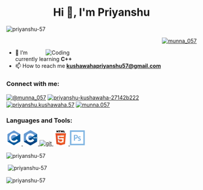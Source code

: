
<h1 align="center">Hi 👋, I'm Priyanshu</h1>
<p align="left"> <img src="https://komarev.com/ghpvc/?username=priyanshu-57&label=Profile%20views&color=0e75b6&style=flat" alt="priyanshu-57" /> </p>
<p align="right"> <a href="https://twitter.com/munna_057" target="blank"><img src="https://img.shields.io/twitter/follow/munna_057?logo=twitter&style=for-the-badge" alt="munna_057" /></a> </p>
<img align="right" alt="Coding" width="400" src="https://cdn.pixabay.com/photo/2020/08/08/02/56/hacker-5471975_1280.png">

- 🌱 I’m currently learning **C++**
- 📫 How to reach me **kushawahapriyanshu57@gmail.com**

<h3 align="left">Connect with me:</h3>
<p align="left">
<a href="https://twitter.com/@munna_057" target="blank"><img align="center" src="https://raw.githubusercontent.com/rahuldkjain/github-profile-readme-generator/master/src/images/icons/Social/twitter.svg" alt="@munna_057" height="30" width="40" /></a>
<a href="https://linkedin.com/in/priyanshu-kushawaha-27142b222" target="blank"><img align="center" src="https://raw.githubusercontent.com/rahuldkjain/github-profile-readme-generator/master/src/images/icons/Social/linked-in-alt.svg" alt="priyanshu-kushawaha-27142b222" height="30" width="40" /></a>
<a href="https://fb.com/priyanshu.kushawaha.57" target="blank"><img align="center" src="https://raw.githubusercontent.com/rahuldkjain/github-profile-readme-generator/master/src/images/icons/Social/facebook.svg" alt="priyanshu.kushawaha.57" height="30" width="40" /></a>
<a href="https://instagram.com/munna.057" target="blank"><img align="center" src="https://raw.githubusercontent.com/rahuldkjain/github-profile-readme-generator/master/src/images/icons/Social/instagram.svg" alt="munna.057" height="30" width="40" /></a>
</p>

<h3 align="left">Languages and Tools:</h3>
<p align="left"> <a href="https://www.cprogramming.com/" target="_blank" rel="noreferrer"> <img src="https://raw.githubusercontent.com/devicons/devicon/master/icons/c/c-original.svg" alt="c" width="40" height="40"/> </a> <a href="https://www.w3schools.com/cpp/" target="_blank" rel="noreferrer"> <img src="https://raw.githubusercontent.com/devicons/devicon/master/icons/cplusplus/cplusplus-original.svg" alt="cplusplus" width="40" height="40"/> </a> <a  href="https://git-scm.com/" target="_blank" rel="noreferrer"> <img src="https://www.vectorlogo.zone/logos/git-scm/git-scm-icon.svg" alt="git" width="40" height="40"/> </a> <a href="https://www.w3.org/html/" target="_blank" rel="noreferrer"> <img src="https://raw.githubusercontent.com/devicons/devicon/master/icons/html5/html5-original-wordmark.svg" alt="html5" width="40" height="40"/> </a> <a href="https://www.photoshop.com/en" target="_blank" rel="noreferrer"> <img src="https://raw.githubusercontent.com/devicons/devicon/master/icons/photoshop/photoshop-line.svg" alt="photoshop" width="40" height="40"/> </a> </p>


<p><img align="center" src="https://github-readme-stats.vercel.app/api/top-langs?username=priyanshu-57&show_icons=true&locale=en&layout=compact" alt="priyanshu-57" /></p>

<p>&nbsp;<img align="center" src="https://github-readme-stats.vercel.app/api?username=priyanshu-57&show_icons=true&locale=en" alt="priyanshu-57" /></p>

<p><img align="center" src="https://github-readme-streak-stats.herokuapp.com/?user=priyanshu-57&" alt="priyanshu-57" /></p>
